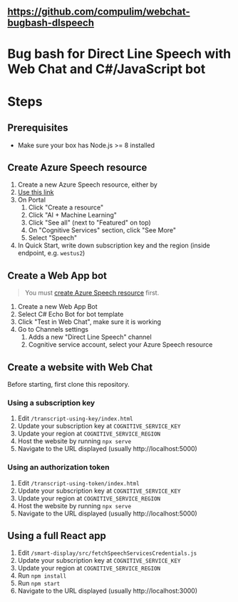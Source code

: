 ## https://github.com/compulim/webchat-bugbash-dlspeech

# Bug bash for Direct Line Speech with Web Chat and C#/JavaScript bot

# Steps

## Prerequisites

- Make sure your box has Node.js >= 8 installed

## Create Azure Speech resource

1. Create a new Azure Speech resource, either by
  1. [Use this link](https://ms.portal.azure.com/#blade/Microsoft_Azure_Marketplace/MarketplaceOffersBlade/selectedMenuItemId/CognitiveServices_MP/dontDiscardJourney/true/launchingContext/%7B%22source%22%3A%22Resources%20Microsoft.CognitiveServices%2Faccounts%22%7D)
  1. On Portal
     1. Click "Create a resource"
     1. Click "AI + Machine Learning"
     1. Click "See all" (next to "Featured" on top)
     1. On "Cognitive Services" section, click "See More"
     1. Select "Speech"
1. In Quick Start, write down subscription key and the region (inside endpoint, e.g. `westus2`)

## Create a Web App bot

> You must [create Azure Speech resource](#create-azure-speech-resource) first.

1. Create a new Web App Bot
1. Select C# Echo Bot for bot template
1. Click "Test in Web Chat", make sure it is working
1. Go to Channels settings
   1. Adds a new "Direct Line Speech" channel
   1. Cognitive service account, select your Azure Speech resource

## Create a website with Web Chat

Before starting, first clone this repository.

### Using a subscription key

1. Edit `/transcript-using-key/index.html`
1. Update your subscription key at `COGNITIVE_SERVICE_KEY`
1. Update your region at `COGNITIVE_SERVICE_REGION`
1. Host the website by running `npx serve`
1. Navigate to the URL displayed (usually http://localhost:5000)

### Using an authorization token

1. Edit `/transcript-using-token/index.html`
1. Update your subscription key at `COGNITIVE_SERVICE_KEY`
1. Update your region at `COGNITIVE_SERVICE_REGION`
1. Host the website by running `npx serve`
1. Navigate to the URL displayed (usually http://localhost:5000)

## Using a full React app

1. Edit `/smart-display/src/fetchSpeechServicesCredentials.js`
1. Update your subscription key at `COGNITIVE_SERVICE_KEY`
1. Update your region at `COGNITIVE_SERVICE_REGION`
1. Run `npm install`
1. Run `npm start`
1. Navigate to the URL displayed (usually http://localhost:3000)

